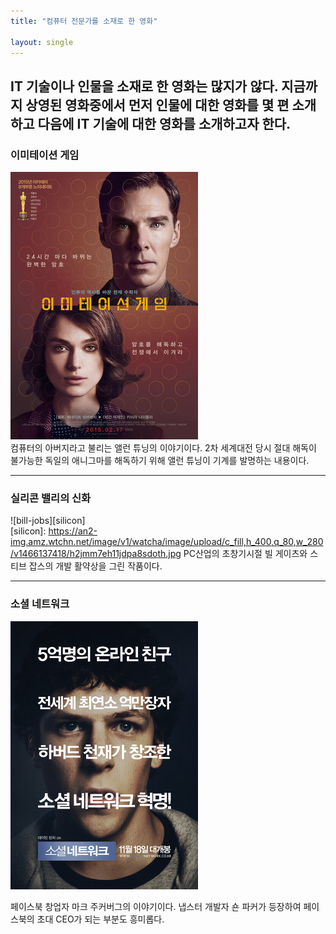 ```yaml
---
title: "컴퓨터 전문가를 소재로 한 영화"

layout: single
---
```


IT 기술이나 인물을 소재로 한 영화는 많지가 않다. 지금까지 상영된 영화중에서 먼저 인물에 대한 영화를 몇 편 소개하고 다음에 IT 기술에 대한 영화를 소개하고자 한다.
---
### 이미테이션 게임  
![allen](/assets/images/allen.png)  
컴퓨터의 아버지라고 불리는 앨런 튜닝의 이야기이다. 2차 세계대전 당시 절대 해독이 불가능한 독일의 애니그마를 해독하기 위해 앨런 튜닝이 기계를 발명하는 내용이다.  

---
### 실리콘 밸리의 신화  
![bill-jobs][silicon]  
[silicon]: https://an2-img.amz.wtchn.net/image/v1/watcha/image/upload/c_fill,h_400,q_80,w_280/v1466137418/h2jmm7eh11jdpa8sdoth.jpg
PC산업의 초창기시절 빌 게이츠와 스티브 잡스의 개발 활약상을 그린 작품이다.  

---
### 소셜 네트워크  
[![mark](/assets/images/mark.png "더 자세한 내용을 원하시면 링크를 방문해 보세요.")](https://ko.wikipedia.org/wiki/%EC%86%8C%EC%85%9C_%EB%84%A4%ED%8A%B8%EC%9B%8C%ED%81%AC_(%EC%98%81%ED%99%94))

페이스북 창업자 마크 주커버그의 이야기이다. 냅스터 개발자 숀 파커가 등장하여 페이스북의 초대 CEO가 되는 부분도 흥미롭다.
